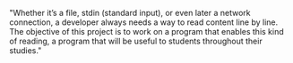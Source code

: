 "Whether it’s a file, stdin (standard input), or even later a network connection, a developer always needs a way to read content line by line. The objective of this project is to work on a program that enables this kind of reading, a program that will be useful to students throughout their studies."
